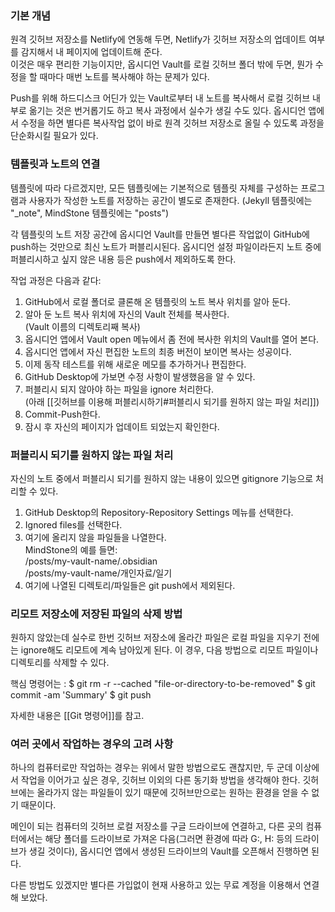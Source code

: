 

### 기본 개념

원격 깃허브 저장소를 Netlify에 연동해 두면, Netlify가 깃허브 저장소의 업데이트 여부를 감지해서 내 페이지에 업데이트해 준다.  
이것은 매우 편리한 기능이지만, 옵시디언 Vault를 로컬 깃허브 폴더 밖에 두면, 뭔가 수정을 할 때마다 매번 노트를 복사해야 하는 문제가 있다.

Push를 위해 하드디스크 어딘가 있는 Vault로부터 내 노트를 복사해서 로컬 깃허브 내부로 옮기는 것은 번거롭기도 하고 복사 과정에서 실수가 생길 수도 있다.  옵시디언 앱에서 수정을 하면 별다른 복사작업 없이 바로 원격 깃허브 저장소로 올릴 수 있도록 과정을 단순화시킬 필요가 있다. 




### 템플릿과 노트의 연결

템플릿에 따라 다르겠지만, 모든 템플릿에는 기본적으로 템플릿 자체를 구성하는 프로그램과 사용자가 작성한 노트를 저장하는 공간이 별도로 존재한다.  (Jekyll 템플릿에는 "\_note",  MindStone 템플릿에는 "posts")

각 템플릿의 노트 저장 공간에 옵시디언 Vault를 만들면 별다른 작업없이 GitHub에 push하는 것만으로 최신 노트가 퍼블리시된다.
옵시디언 설정 파일이라든지 노트 중에 퍼블리시하고 싶지 않은 내용 등은 push에서 제외하도록 한다.
 
작업 과정은 다음과 같다:

1. GitHub에서 로컬 폴더로 클론해 온 템플릿의 노트 복사 위치를 알아 둔다. 
2. 알아 둔 노트 복사 위치에 자신의 Vault 전체를 복사한다.  
   (Vault 이름의 디렉토리째 복사)
3. 옵시디언 앱에서 Vault open 메뉴에서 좀 전에 복사한 위치의 Vault를 열어 본다.
4. 옵시디언 앱에서 자신 편집한 노트의 최종 버전이 보이면 복사는 성공이다.
5. 이제 동작 테스트를 위해 새로운 메모를 추가하거나 편집한다.
6. GitHub Desktop에 가보면 수정 사항이 발생했음을 알 수 있다.
7. 퍼블리시 되지 않아야 하는 파일을 ignore 처리한다.  
   (아래 [[깃허브를 이용해 퍼블리시하기#퍼블리시 되기를 원하지 않는 파일 처리]])
8. Commit-Push한다. 
9. 잠시 후 자신의 페이지가 업데이트 되었는지 확인한다.




### 퍼블리시 되기를 원하지 않는 파일 처리

자신의 노트 중에서 퍼블리시 되기를 원하지 않는 내용이 있으면 gitignore 기능으로 처리할 수 있다.

1. GitHub Desktop의 Repository-Repository Settings 메뉴를 선택한다.
2. Ignored files를 선택한다.
3. 여기에 올리지 않을 파일들을 나열한다.  
   MindStone의 예를 들면:  
	\/posts/my-vault-name/.obsidian  
	\/posts/my-vault-name/개인자료/일기  
4. 여기에 나열된 디렉토리/파일들은 git push에서 제외된다.




### 리모트 저장소에 저장된 파일의 삭제 방법

원하지 않았는데 실수로 한번 깃허브 저장소에 올라간 파일은 로컬 파일을 지우기 전에는 ignore해도 리모트에 계속 남아있게 된다.  이 경우, 다음 방법으로 리모트 파일이나 디렉토리를 삭제할 수 있다.

핵심 명령어는 :
$ git rm -r --cached "file-or-directory-to-be-removed"
$ git commit -am 'Summary'
$ git push

자세한 내용은 [[Git 명령어]]를 참고.




### 여러 곳에서 작업하는 경우의 고려 사항

하나의 컴퓨터로만 작업하는 경우는 위에서 말한 방법으로도 괜찮지만,
두 군데 이상에서 작업을 이어가고 싶은 경우, 깃허브 이외의 다른 동기화 방법을 생각해야 한다.
깃허브에는 올라가지 않는 파일들이 있기 때문에 깃허브만으로는 원하는 환경을 얻을 수 없기 때문이다.

메인이 되는 컴퓨터의 깃허브 로컬 저장소를 구글 드라이브에 연결하고,  다른 곳의 컴퓨터에서는 해당 폴더를 드라이브로 가져온 다음(그러면 환경에 따라 G:, H: 등의 드라이브가 생길 것이다), 옵시디언 앱에서 생성된 드라이브의 Vault를 오픈해서 진행하면 된다.

다른 방법도 있겠지만 별다른 가입없이 현재 사용하고 있는 무료 계정을 이용해서 연결해 보았다.
